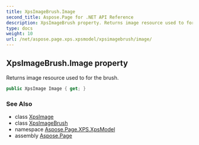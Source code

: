 ```yaml
---
title: XpsImageBrush.Image
second_title: Aspose.Page for .NET API Reference
description: XpsImageBrush property. Returns image resource used to for the brush
type: docs
weight: 10
url: /net/aspose.page.xps.xpsmodel/xpsimagebrush/image/
---
```

## XpsImageBrush.Image property

Returns image resource used to for the brush.

```csharp
public XpsImage Image { get; }
```

### See Also

* class [XpsImage](../../xpsimage/)
* class [XpsImageBrush](../)
* namespace [Aspose.Page.XPS.XpsModel](../../xpsimagebrush/)
* assembly [Aspose.Page](../../../)


